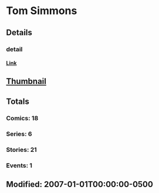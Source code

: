 # Tom  Simmons 
## Details
### detail
#### [Link](http://marvel.com/comics/creators/620/tom_simmons?utm_campaign=apiRef&utm_source=225578a89fc76f3d20fbffda5d17a88d)
## [Thumbnail](http://i.annihil.us/u/prod/marvel/i/mg/b/40/image_not_available.jpg)
## Totals
### Comics: 18
### Series: 6
### Stories: 21
### Events: 1
## Modified: 2007-01-01T00:00:00-0500